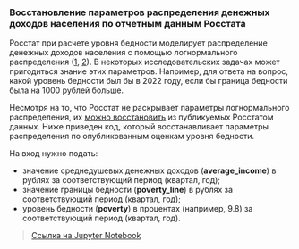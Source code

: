 ### Восстановление параметров распределения денежных доходов населения по отчетным данным Росстата

Росстат при расчете уровня бедности моделирует распределение денежных доходов населения с помощью логнормального распределения ([1](https://rosstat.gov.ru/storage/mediabank/2v230419.pdf), [2](https://rosstat.gov.ru/storage/mediabank/metodika_bednost.docx)). В некоторых исследовательских задачах может пригодиться знание этих параметров. Например, для ответа на вопрос, какой уровень бедности был бы в 2022 году, если бы граница бедности была на 1000 рублей больше.

Несмотря на то, что Росстат не раскрывает параметры логнормального распределения, их [можно восстановить](https://voprstat.elpub.ru/jour/article/view/189) из публикуемых Росстатом данных. Ниже приведен код, который восстанавливает параметры распределения по опубликованным оценкам уровня бедности.

На вход нужно подать:

- значение среднедушевых денежных доходов (**average_income**) в рублях за соответствующий период (квартал, год);
- значение границы бедности (**poverty_line**) в рублях за соответствующий период (квартал, год);
- уровень бедности (**poverty**) в процентах (например, 9.8) за соответствующий период (квартал, год).

> [Ссылка на Jupyter Notebook](https://github.com/tochno-st/poverty_hack/blob/main/count_poverty.ipynb)